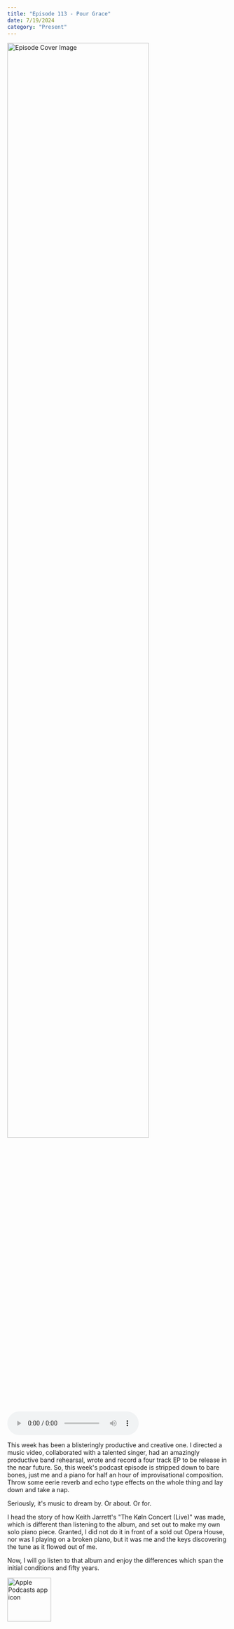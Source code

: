 ```yaml
---
title: "Episode 113 - Pour Grace"
date: 7/19/2024
category: "Present"
---
```

<img src="https://artwork.captivate.fm/ca5d3542-a448-42bb-9175-44b30a532183/gogNlVno9w510_MaAfxxjxkj.jpg" alt="Episode Cover Image" width=80%/>
<audio controls>
  <source src="https://podcasts.captivate.fm/media/50e656bf-70c5-438e-a33d-c349855b0caf/Episode-113.mp3" type="audio/mpeg">
  Your browser does not support the audio element.
</audio>

<p>This week has been a blisteringly productive and creative one. I directed a music video, collaborated with a talented singer, had an amazingly productive band rehearsal, wrote and record a four track EP to be release in the near future. So, this week's podcast episode is stripped down to bare bones, just me and a piano for half an hour of improvisational composition. Throw some eerie reverb and echo type effects on the whole thing and lay down and take a nap. </p><p>Seriously, it's music to dream by. Or about. Or for. </p><p>I head the story of how Keith Jarrett's "The Køln Concert (Live)" was made, which is different than listening to the album, and set out to make my own solo piano piece. Granted, I did not do it in front of a sold out Opera House, nor was I playing on a broken piano, but it was me and the keys discovering the tune as it flowed out of me. </p><p>Now, I will go listen to that album and enjoy the differences which span the initial conditions and fifty years. </p>

<a href="https://podcasts.apple.com/us/podcast/living-room-music/id1608791560?tscg=30200&itsct=podcast_box_appicon&ls=1&mttnsubad=1608791560" style="display: inline-block;"><img src="https://toolbox.marketingtools.apple.com/api/v2/badges/app-icon-podcasts/standard/en-us" alt="Apple Podcasts app icon" style="width: 100px; height: 100px; vertical-align: middle; object-fit: contain;" /></a>
    